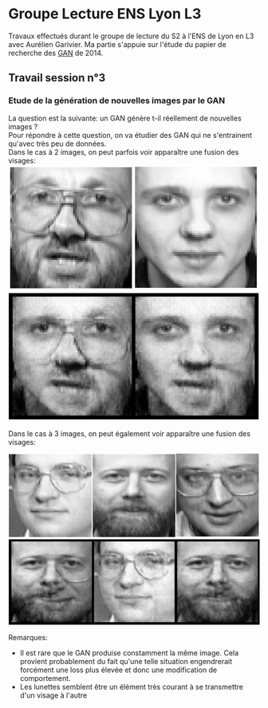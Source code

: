 # Groupe Lecture ENS Lyon L3

Travaux effectués durant le groupe de lecture du S2 à l'ENS de Lyon en L3 avec Aurélien Garivier.
Ma partie s'appuie sur l'étude du papier de recherche des [GAN](https://arxiv.org/pdf/1406.2661) de 2014.

## Travail session n°3
### Etude de la génération de nouvelles images par le GAN
La question est la suivante: un GAN génère t-il réellement de nouvelles images ?  
Pour répondre à cette question, on va étudier des GAN qui ne s'entrainent qu'avec très peu de données.  
Dans le cas à 2 images, on peut parfois voir apparaître une fusion des visages:
![2 Images issues de la BDD](/travail_session3/2_images_donnees.png)
![2 Images générées par le GAN](/travail_session3/2_images_generees.png)

Dans le cas à 3 images, on peut également voir apparaître une fusion des visages:

![3 Images issues de la BDD](/travail_session3/3_images_donnees.png)
![3 Images générées par le GAN](/travail_session3/3_images_generees.png)

Remarques:
- Il est rare que le GAN produise constamment la même image. Cela provient probablement du fait qu'une telle situation engendrerait forcément une loss plus élevée et donc une modification de comportement.
- Les lunettes semblent être un élément très courant à se transmettre d'un visage à l'autre



